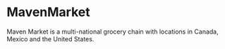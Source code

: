 # MavenMarket
Maven Market is a multi-national grocery chain with locations in Canada, Mexico and the United States. 
